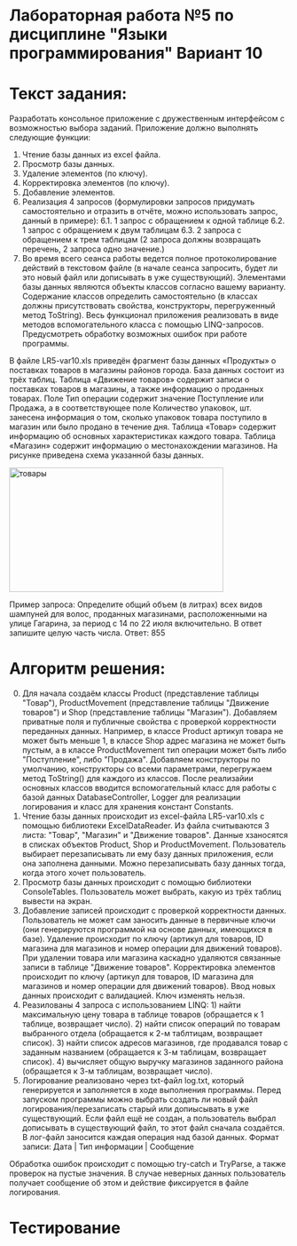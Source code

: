 # Лабораторная работа №5 по дисциплине "Языки программирования" Вариант 10
# Текст задания: 
Разработать консольное приложение с дружественным интерфейсом с возможностью выбора 
заданий. Приложение должно выполнять следующие функции: 
1. Чтение базы данных из excel файла.
2. Просмотр базы данных.
3. Удаление элементов (по ключу).
4. Корректировка элементов (по ключу).
5. Добавление элементов.
6. Реализация 4 запросов (формулировки запросов придумать самостоятельно и отразить в 
отчёте, можно использовать запрос, данный в примере): 
6.1. 1 запрос с обращением к одной таблице
6.2. 1 запрос с обращением к двум таблицам
6.3. 2 запроса с обращением к трем таблицам
(2 запроса должны возвращать перечень, 2 запроса одно значение.)
7. Во время всего сеанса работы ведется полное протоколирование действий в текстовом 
файле (в начале сеанса запросить, будет ли это новый файл или дописывать в уже 
существующий).
Элементами базы данных являются объекты классов согласно вашему варианту. Содержание классов 
определить самостоятельно (в классах должны присутствовать свойства,
конструкторы, перегруженный метод ToString). Весь функционал приложения реализовать в виде 
методов вспомогательного класса с помощью LINQ-запросов.
Предусмотреть обработку возможных ошибок при работе программы.

В файле LR5-var10.xls приведён фрагмент базы данных «Продукты» о поставках товаров в магазины 
районов города. База данных состоит из трёх таблиц. Таблица «Движение товаров» содержит записи о 
поставках товаров в магазины, а также информацию о проданных товарах. Поле Тип операции 
содержит значение Поступление или Продажа, а в соответствующее поле Количество упаковок, шт. 
занесена информация о том, сколько упаковок товара поступило в магазин или было продано в 
течение дня. Таблица «Товар» содержит информацию об основных характеристиках каждого товара. 
Таблица «Магазин» содержит информацию о местонахождении магазинов. На рисунке приведена 
схема указанной базы данных.

<img width="386" height="224" alt="товары" src="https://github.com/user-attachments/assets/88d37b98-0ebf-47fa-a86d-69b7310585d5" />

Пример запроса: 
Определите общий объем (в литрах) всех видов шампуней для волос, проданных магазинами, 
расположенными на улице Гагарина, за период с 14 по 22 июля включительно. В ответ запишите 
целую часть числа. 
Ответ: 855 

# Алгоритм решения:
0. Для начала создаём классы Product (представление таблицы "Товар"), ProductMovement (представление таблицы "Движение товаров") и Shop (представление таблицы "Магазин"). Добавляем приватные поля и публичные свойства с проверкой корректности переданных данных. Например, в классе Product артикул товара не может быть меньше 1, в классе Shop адрес магазина не может быть пустым, а в классе ProductMovement тип операции может быть либо "Поступление", либо "Продажа". Добавляем конструкторы по умолчанию, конструкторы со всеми параметрами, перегружаем метод ToString() для каждого из классов. После реализайии основных классов вводится вспомогательный класс для работы с базой данных DatabaseController, Logger для реализации логирования и класс для хранения констант Constants.
1. Чтение базы данных происходит из excel-файла LR5-var10.xls с помощью библиотеки ExcelDataReader. Из файла считываются 3 листа: "Товар", "Магазин" и "Движение товаров". Данные хзаносятся в списках объектов Product, Shop и ProductMovement. Пользователь выбирает перезаписывать ли ему базу данных приложения, если она заполнена данными. Можно перезаписывать базу данных тогда, когда этого хочет пользователь.
2. Просмотр базы данных происходит с помощью библиотеки ConsoleTables. Пользователь может выбрать, какую из трёх таблиц вывести на экран.
3. Добавление записей происходит с проверкой корректности данных. Пользователь не может сам заносить данные в первичные ключи (они генерируются программой на основе данных, имеющихся в базе). Удаление происходит по ключу (артикул для товаров, ID магазина для магазинов и номер операции для движений товаров). При удалении товара или магазина каскадно удаляются связанные записи в таблице "Движение товаров". Корректировка элементов происходит по ключу (артикул для товаров, ID магазина для магазинов и номер операции для движений товаров). Ввод новых данных происходит с валидацией. Ключ изменять нельзя. 
4. Реазилованы 4 запроса с использованием LINQ: 1) найти максимальную цену товара в таблице товаров (обращается к 1 таблице, возвращает число). 2) найти список операций по товарам выбранного отдела (обращается к 2-м таблтицам, возвращает список). 3) найти список адресов магазинов, где продавался товар с заданным названием (обращается к 3-м таблицам, возвращает список). 4) вычисляет общую выручку магазинов заданного района (обращается к 3-м таблицам, возвращает число). 
5. Логирование реализовано через txt-файл log.txt, который генерируется и заполняется в ходе выполнения программы. Перед запуском программы можно выбрать создать ли новый файл логирования/перезаписать старый или допиысывать в уже существующий. Если файл ещё не создан, а пользователь выбрал дописывать в существующий файл, то этот файл сначала создаётся. В лог-файл заносится каждая операция над базой данных. Формат записи: Дата | Тип информации | Сообщение

Обработка ошибок происходит с помощью try-catch и TryParse, а также проверок на пустые значения. В случае неверных данных пользователь получает сообщение об этом и действие фиксируется в файле логирования.
# Тестирование

